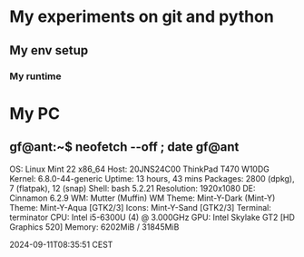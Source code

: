 # My experiments on git and python

## My env setup

### My runtime



My PC
=====
gf@ant:~$ neofetch --off ; date
gf@ant 
------ 
OS: Linux Mint 22 x86_64 
Host: 20JNS24C00 ThinkPad T470 W10DG 
Kernel: 6.8.0-44-generic 
Uptime: 13 hours, 43 mins 
Packages: 2800 (dpkg), 7 (flatpak), 12 (snap) 
Shell: bash 5.2.21 
Resolution: 1920x1080 
DE: Cinnamon 6.2.9 
WM: Mutter (Muffin) 
WM Theme: Mint-Y-Dark (Mint-Y) 
Theme: Mint-Y-Aqua [GTK2/3] 
Icons: Mint-Y-Sand [GTK2/3] 
Terminal: terminator 
CPU: Intel i5-6300U (4) @ 3.000GHz 
GPU: Intel Skylake GT2 [HD Graphics 520] 
Memory: 6202MiB / 31845MiB 

                         
                         


2024-09-11T08:35:51 CEST


